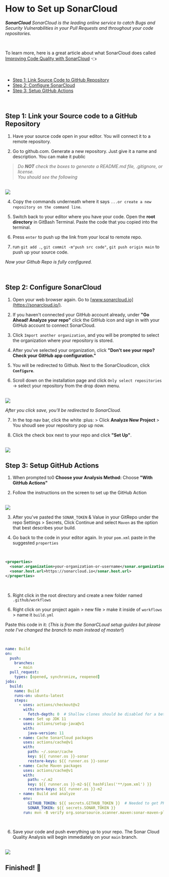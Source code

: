 # How to Set up SonarCloud
***SonarCloud** SonarCloud is the leading online service to catch Bugs and Security Vulnerabilities in your Pull Requests and throughout your code repositories.* <br>

<br>

To learn more, here is a great article about what SonarCloud does called [Improving Code Quality with SonarCloud](https://medium.com/sevensenders-techblog/improving-code-quality-with-sonarcloud-cc3e2faeb89**) 👈

<br>

- [Step 1: Link Source Code to GitHub Repository](#Step-1-Link-your-Source-code-to-a-GitHub-Repository)
- [Step 2: Configure SonarCloud](#Step-2-Configure-SonarCloud)
- [Step 3: Setup GitHub Actions](#Step-3-Setup-GitHub-Actions)

<br>

## Step 1: Link your Source code to a GitHub Repository
1. Have your source code open in your editor.  You will connect it to a remote repository.

2. Go to github.com. Generate a new repository. Just give it a name and description.  You can make it public
> *Do **NOT** check the boxes to generate a README.md file, .gitignore, or license.* <br>
> *You should see the following*

<br>

<img src="imgs/git-1.png">

<br>

4. Copy the commands underneath where it says `...or create a new repository on the command line`.

3. Switch back to your editor where you have your code.  Open the **root directory** in GitBash Terminal. Paste the code that you copied into the terminal.

4. Press `enter` to push up the link from your local to remote repo.

5. run `git add .`, `git commit -m"push src code"`, `git push origin main` to push up your source code.

*Now your Github Repo is fully configured.*

<br>

## Step 2: Configure SonarCloud 

1. Open your web browser again.  Go to [www.sonarcloud.io](https://sonarcloud.io/).

2. If you haven't connected your GitHub account already, under **"Go Ahead! Analyze your repo"** click the GitHub icon and sign in with your GitHub account to connect SonarCloud.

3. Click `Import another organization`, and you will be prompted to select the organization where your repository is stored. 

4. After you've selected your organization, click **"Don't see your repo? Check your GitHub app configuration."**

5. You will be redirected to Github.  Next to the SonarCloudicon, click **`Configure`**.

6. Scroll down on the installation page and click `Only select repositories` -> select your repository from the drop down menu.

<br>

<img src="imgs/install.png">

<br>


*After you click save, you'll be redirected to SonarCloud.*

7. In the top nav bar, click the white :plus: > Click **Analyze New Project** > You shoudl see your repository pop up now.

8. Click the check box next to your repo and click **"Set Up"**.

<br>

<img src="imgs/setup.png">

<br>

## Step 3: Setup GitHub Actions

1. When prompted to0 **Choose your Analysis Method:** Choose **"With GitHub Actions"**

2. Follow the instructions on the screen to set up the GitHub Action

<br>

<img src="imgs/action.png">

<br>

3. After you've pasted the `SONAR_TOKEN` & Value in your GitRepo under the repo Settings > Secrets, Click Continue and select `Maven` as the option that best describes your build.

4. Go back to the code in your editor again. In your `pom.xml` paste in the suggested `properties` 

<br>

```xml
<properties>
  <sonar.organization>your-organization-or-username</sonar.organization>
  <sonar.host.url>https://sonarcloud.io</sonar.host.url>
</properties>
```

<br>


5. Right click in the root directory and create a new folder named `.github/workflows`

5. Right click on your project again > new file > make it inside of `workflows` > name it `build.yml`

Paste this code in it: (*This is from the SonarCLoud setup guides but please note I've changed the branch to main instead of master!*)

<br>

```yml
name: Build
on:
  push:
    branches:
      - main
  pull_request:
    types: [opened, synchronize, reopened]
jobs:
  build:
    name: Build
    runs-on: ubuntu-latest
    steps:
      - uses: actions/checkout@v2
        with:
          fetch-depth: 0  # Shallow clones should be disabled for a better relevancy of analysis
      - name: Set up JDK 11
        uses: actions/setup-java@v1
        with:
          java-version: 11
      - name: Cache SonarCloud packages
        uses: actions/cache@v1
        with:
          path: ~/.sonar/cache
          key: ${{ runner.os }}-sonar
          restore-keys: ${{ runner.os }}-sonar
      - name: Cache Maven packages
        uses: actions/cache@v1
        with:
          path: ~/.m2
          key: ${{ runner.os }}-m2-${{ hashFiles('**/pom.xml') }}
          restore-keys: ${{ runner.os }}-m2
      - name: Build and analyze
        env:
          GITHUB_TOKEN: ${{ secrets.GITHUB_TOKEN }}  # Needed to get PR information, if any
          SONAR_TOKEN: ${{ secrets.SONAR_TOKEN }}
        run: mvn -B verify org.sonarsource.scanner.maven:sonar-maven-plugin:sonar -Dsonar.projectKey=sophiagavrila_pipeline-demo
```

<br>

6. Save your code and push everything up to your repo.  The Sonar Cloud Quality Analysis will begin immediately on your `main` branch.

<br>

<img src="imgs/check.png">

<br>

## Finished! :tada:
